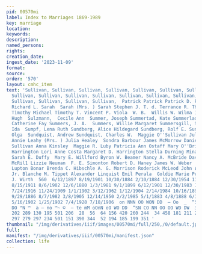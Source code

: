 ```yaml
---
pid: 00570mi
label: Index to Marriages 1869-1989
key: marriage
location: 
keywords: 
description: 
named_persons: 
rights: 
creation_date: 
ingest_date: '2023-11-09'
format: 
source: 
order: '570'
layout: cmhc_item
text: 'Sullivan, Sullivan, Sullivan, Sullivan, Sullivan, Sullivan, Sullivan, Sullivan,
  Sullivan, Sullivan, Sullivan, Sullivan, Sullivan, Sullivan, Sullivan, Sullivan,
  Sullivan, Sullivan, Sullivan, Sullivan,  Patrick Patrick Patrick D. Patrick QO.
  Richard L. Sarah  Sarah (Mrs. ) Sarah Stephen J. T. d. Terrance R. Thomas Timothy
  Timothy Michael Timothy T. Vincent P. Viola  W. B.  Willis W. Wilma I.  Sultzenberger,
  Hugh  Sulzmann,  Cecile Ann  Summer, Joseph Summertad, Kate Summerlad, Sophia Summers,
  Catherine Fay Summers, J. A.  Summers, Willie Margaret Summersgill, Scott R. Sumpf,
  Ida  Sumpf, Lena Ruth Sundberg, Alice Hildegard Sundberg, Rolf E. Sundel1l, Alma  Sundell,
  Olga  Sundquist, Andrew Sundquist, Charles W.  Maggie O''Sullivan Julia Sullivan
  Annie Leahy (Mrs. ) Julia Healey  Sondra Barbour James McMorrow Daniel Boylan Cornelius
  Sullivan Anna Kinsley  Maggie R. Luby Patricia Ann Ostaff Mary O''Brien Bridget
  Harrington Lori Anne Costa Margaret D. Harrington Stella Durning Minard A. Emberling
  Sarah E. Duffy  Mary E. Willford Byron W. Beamer Nancy A. McBride David Matthew
  McRil1 Lizzie Neuman  F. E. Simonton Robert D. Haney James W. Weber  Mae Kavanagh  Wyon
  Lupton Bonar Brenda C. Hibschle A. G. Morrison Roderick McLeod John £. Anderson
  Jr. Blanche M. Tippet Alexander Linquist Emil Perala  Goldie Marie Peterson Lucy
  J. Wirth  560  6/12/1897 8/19/1901 10/30/1884 2/10/1884 12/30/1954 11/21/1900 5/28/1902
  8/15/1911 8/6/1902 12/6/1880 1/3/1981 9/1/1899 6/12/1901 12/30/1983 10/4/1885 8/17/1932
  7/24/1916 11/24/1909 1/1/1902 3/12/1962 1/12/1904 2/14/1984 10/16/1894 1/13/1890
  9/29/1886 8/7/1982 3/8/1905 12/14/1950 2/2/1985 5/1/1883 4/8/1888 6/13/1937 8/23/1940
  5/16/1902 1/25/1902 7/4/1928 7/18/1906  on NNN OO WON DD  — Oo  _  “SM “™ OO OO
  DO ™N ™  a — no ™~ ©  — te mM oOnN oO WO DD  “SN CO NN OO OO WD DW  370 165 222
  202 289 130 195 501 206  28  56  64 156 420 260 244  34 458 181 211 264 426 279  72
  297 279 297 234 501 151 390 344  52 194 185 199 351 '
thumbnail: "/img/derivatives/iiif/images/00570mi/full/250,/0/default.jpg"
full: 
manifest: "/img/derivatives/iiif/00570mi/manifest.json"
collection: life
---
```


